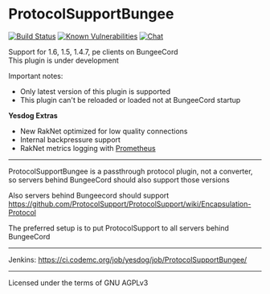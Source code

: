 ProtocolSupportBungee
================

[![Build Status](https://ci.codemc.org/job/yesdog/job/ProtocolSupportBungee/badge/icon)](https://ci.codemc.org/job/yesdog/job/ProtocolSupportBungee/)
[![Known Vulnerabilities](https://snyk.io/test/github/yesdog/ProtocolSupportBungee/badge.svg?targetFile=build.gradle)](https://snyk.io/test/github/yesdog/ProtocolSupportBungee?targetFile=build.gradle)
[![Chat](https://img.shields.io/badge/chat-on%20discord-7289da.svg)](https://discord.gg/x935y8p)

Support for 1.6, 1.5, 1.4.7, pe clients on BungeeCord<br>
This plugin is under development

Important notes:
* Only latest version of this plugin is supported
* This plugin can't be reloaded or loaded not at BungeeCord startup

__Yesdog Extras__
* New RakNet optimized for low quality connections
* Internal backpressure support
* RakNet metrics logging with [Prometheus](https://github.com/prometheus)

---

ProtocolSupportBungee is a passthrough protocol plugin, not a converter, so servers behind BungeeCord should also support those versions

Also servers behind Bungeecord should support https://github.com/ProtocolSupport/ProtocolSupport/wiki/Encapsulation-Protocol

The preferred setup is to put ProtocolSupport to all servers behind BungeeCord

---

Jenkins: https://ci.codemc.org/job/yesdog/job/ProtocolSupportBungee/

---

Licensed under the terms of GNU AGPLv3
